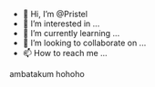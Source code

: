 - 👋 Hi, I’m @Pristel
- 👀 I’m interested in ...
- 🌱 I’m currently learning ...
- 💞️ I’m looking to collaborate on ...
- 📫 How to reach me ...

<!---
Pristel/Pristel is a ✨ special ✨ repository because its `README.md` (this file) appears on your GitHub profile.
You can click the Preview link to take a look at your changes.
---> ambatakum hohoho
